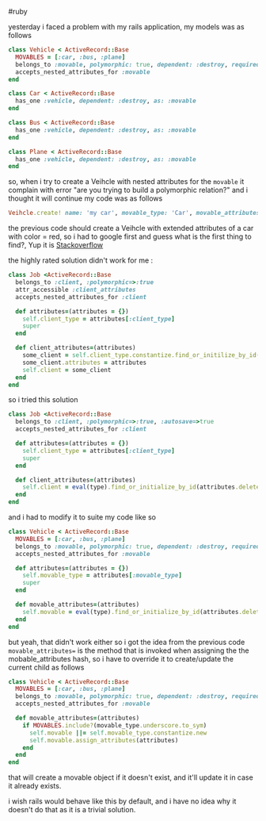 #ruby 

yesterday i faced a problem with my rails application, my models was as follows

```ruby
class Vehicle < ActiveRecord::Base
  MOVABLES = [:car, :bus, :plane]
  belongs_to :movable, polymorphic: true, dependent: :destroy, required: true, autosave: true
  accepts_nested_attributes_for :movable
end
```

```ruby
class Car < ActiveRecord::Base
  has_one :vehicle, dependent: :destroy, as: :movable
end
```

```ruby
class Bus < ActiveRecord::Base
  has_one :vehicle, dependent: :destroy, as: :movable
end
```

```ruby
class Plane < ActiveRecord::Base
  has_one :vehicle, dependent: :destroy, as: :movable
end
```

so, when i try to create a Veihcle with nested attributes for the `movable` it complain
with error "are you trying to build a polymorphic relation?" and i thought it will continue
my code was as follows

```ruby
Veihcle.create! name: 'my car', movable_type: 'Car', movable_attributes: { color: red }
```

the previous code should create a Veihcle with extended attributes of a car with color = red,
so i had to google first and guess what is the first thing to find?, Yup it is [Stackoverflow](http://http://stackoverflow.com/questions/3969025/accepts-nested-attributes-for-with-belongs-to-polymorphic)

the highly rated solution didn't work for me :
```ruby
class Job <ActiveRecord::Base
  belongs_to :client, :polymorphic=>:true
  attr_accessible :client_attributes
  accepts_nested_attributes_for :client

  def attributes=(attributes = {})
    self.client_type = attributes[:client_type]
    super
  end

  def client_attributes=(attributes)
    some_client = self.client_type.constantize.find_or_initilize_by_id(self.client_id)
    some_client.attributes = attributes
    self.client = some_client
  end
end
```

so i tried this solution

```ruby
class Job <ActiveRecord::Base
  belongs_to :client, :polymorphic=>:true, :autosave=>true
  accepts_nested_attributes_for :client

  def attributes=(attributes = {})
    self.client_type = attributes[:client_type]
    super
  end

  def client_attributes=(attributes)
    self.client = eval(type).find_or_initialize_by_id(attributes.delete(:client_id)) if client_type.valid?
  end
end
```

and i had to modify it to suite my code like so

```ruby
class Vehicle < ActiveRecord::Base
  MOVABLES = [:car, :bus, :plane]
  belongs_to :movable, polymorphic: true, dependent: :destroy, required: true, autosave: true
  accepts_nested_attributes_for :movable

  def attributes=(attributes = {})
    self.movable_type = attributes[:movable_type]
    super
  end

  def movable_attributes=(attributes)
    self.movable = eval(type).find_or_initialize_by_id(attributes.delete(:movable_id)) if movable_type.valid?
  end
end
```

but yeah, that didn't work either so i got the idea from the previous code `movable_attributes=` is the method that is invoked
when assigning the the mobable_attributes hash, so i have to override it to create/update the current child as follows

```ruby
class Vehicle < ActiveRecord::Base
  MOVABLES = [:car, :bus, :plane]
  belongs_to :movable, polymorphic: true, dependent: :destroy, required: true, autosave: true
  accepts_nested_attributes_for :movable

  def movable_attributes=(attributes)
    if MOVABLES.include?(movable_type.underscore.to_sym)
      self.movable ||= self.movable_type.constantize.new
      self.movable.assign_attributes(attributes)
    end
  end
end
```

that will create a movable object if it doesn't exist, and it'll update it in case it
already exists.

i wish rails would behave like this by default, and i have no idea why it doesn't do that as it is
a trivial solution.
